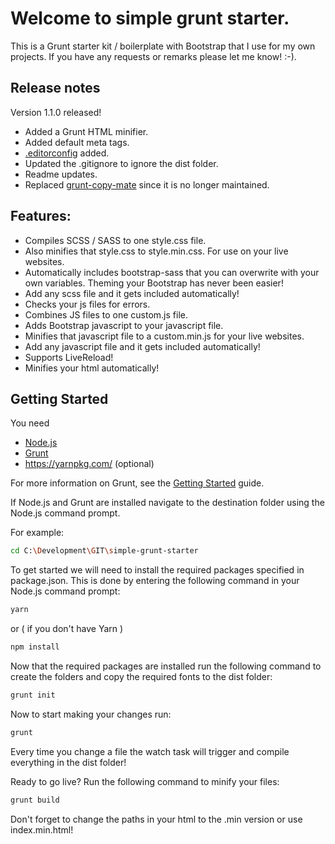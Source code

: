 # Welcome to simple grunt starter.

This is a Grunt starter kit / boilerplate with Bootstrap that I use for my own projects. If you have any requests or remarks please let me know! :-).

## Release notes
Version 1.1.0 released!
- Added a Grunt HTML minifier.
- Added default meta tags.
- [.editorconfig](http://editorconfig.org/) added.
- Updated the .gitignore to ignore the dist folder.
- Readme updates.
- Replaced [grunt-copy-mate](https://www.npmjs.com/package/grunt-copy-mate) since it is no longer maintained.

## Features:
- Compiles SCSS / SASS to one style.css file.
- Also minifies that style.css to style.min.css. For use on your live websites.
- Automatically includes bootstrap-sass that you can overwrite with your own variables. Theming your Bootstrap has never been easier!
- Add any scss file and it gets included automatically!
- Checks your js files for errors.
- Combines JS files to one custom.js file.
- Adds Bootstrap javascript to your javascript file.
- Minifies that javascript file to a custom.min.js for your live websites.
- Add any javascript file and it gets included automatically!
- Supports LiveReload!
- Minifies your html automatically!

## Getting Started

You need
- [Node.js](https://nodejs.org/en/)
- [Grunt](http://gruntjs.com/)
- https://yarnpkg.com/ (optional)

For more information on Grunt, see the [Getting Started](http://gruntjs.com/getting-started) guide.

If Node.js and Grunt are installed navigate to the destination folder using the Node.js command prompt.

For example:
```bash
cd C:\Development\GIT\simple-grunt-starter
```

To get started we will need to install the required packages specified in package.json. This is done by entering the following command in your Node.js command prompt:
```bash
yarn
```
or ( if you don't have Yarn )
```bash
npm install
```

Now that the required packages are installed run the following command to create the folders and copy the required fonts to the dist folder:
```bash
grunt init
```

Now to start making your changes run:
```bash
grunt
```

Every time you change a file the watch task will trigger and compile everything in the dist folder!

Ready to go live? Run the following command to minify your files:
```bash
grunt build
```
Don't forget to change the paths in your html to the .min version or use index.min.html!
